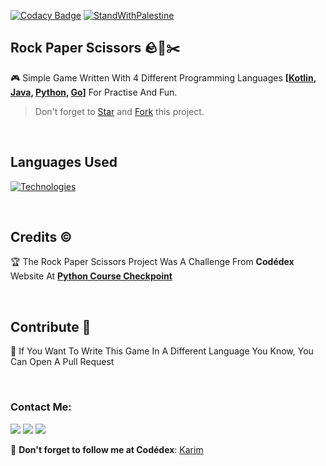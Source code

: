 [![Codacy Badge](https://app.codacy.com/project/badge/Grade/38f0d9566bf94784a72718b6c27a2b56)](https://app.codacy.com/gh/karim-eg/RockPaperScissors/dashboard)
[![StandWithPalestine](https://raw.githubusercontent.com/karim-eg/StandWithPalestine/main/assets/palestine_badge.svg)](https://github.com/karim-eg/StandWithPalestine)

## Rock Paper Scissors 🪨📃✂️
🎮 Simple Game Written With 4 Different Programming Languages **[<a href="https://github.com/karim-eg/RockPaperScissors/blob/main/RockPaperScissors.kt">Kotlin</a>, <a href="https://github.com/karim-eg/RockPaperScissors/blob/main/RockPaperScissors.java">Java</a>, <a href="https://github.com/karim-eg/RockPaperScissors/blob/main/RockPaperScissors.py">Python</a>, <a href="https://github.com/karim-eg/RockPaperScissors/blob/main/RockPaperScissors.go">Go</a>]** For Practise And Fun.

> Don't forget to <a href="https://github.com/karim-eg/RockPaperScissors">Star</a> and <a href="https://github.com/karim-eg/RockPaperScissors/fork">Fork</a> this project.

<br>

## Languages Used
[![Technologies](https://skillicons.dev/icons?i=kotlin,java,python,go&perline=12)](https://skillicons.dev)

<br>

## Credits ©️
🏆 The Rock Paper Scissors Project Was A Challenge From __Codédex__ Website At **<a href="https://www.codedex.io/python/checkpoint-project/rock-paper-scissors">Python Course Checkpoint</a>**

<br>

## Contribute 🙌
💛 If You Want To Write This Game In A Different Language You Know, You Can Open A Pull Request

<br>

### Contact Me:
<a href="https://www.facebook.com/karim.abdallah.dev" target="_blank"><img src="https://img.shields.io/badge/-Karim%20Abdallah-0077B5?style=for-the-badge&logo=Facebook&logoColor=white"/></a>
<a href="https://www.linkedin.com/in/karim-abdallah-dev" target="_blank"><img src="https://img.shields.io/badge/-Karim%20Abdallah-0077B5?style=for-the-badge&logo=Linkedin&logoColor=white"/></a>
<a href="mailto:karim@kotect.com" target="_blank"><img src="https://img.shields.io/badge/-karim@kotect.com-0077B5?style=for-the-badge&logo=Gmail&logoColor=white"/></a>

🤠 __Don't forget to follow me at Codédex__: <a href="https://www.codedex.io/@karim" target="_blank">Karim</a>

